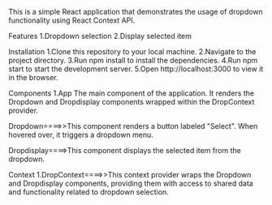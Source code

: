 This is a simple React application that demonstrates the usage of dropdown functionality using React Context API.

Features
1.Dropdown selection
2.Display selected item


Installation
1.Clone this repository to your local machine.
2.Navigate to the project directory.
3.Run npm install to install the dependencies.
4.Run npm start to start the development server.
5.Open http://localhost:3000 to view it in the browser.

Components
1.App
The main component of the application. It renders the Dropdown and Dropdisplay components wrapped within the DropContext provider.

Dropdown====>>This component renders a button labeled "Select". When hovered over, it triggers a dropdown menu.

Dropdisplay====>This component displays the selected item from the dropdown.

Context
1.DropContext====>>This context provider wraps the Dropdown and Dropdisplay components, providing them with access to shared data and functionality related to dropdown selection.
